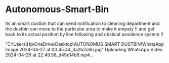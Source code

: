 # Autonomous-Smart-Bin
Its an smart dustbin that can send notification to cleaning department and the dustbin can move to the particular area to make it empaty !! and get back to its actual position by line following and obstical avoidence system !!

"C:\Users\Hp\OneDrive\Desktop\AUTONOMUS SMART DUSTBIN\WhatsApp Image 2024-04-27 at 00.45.44_3a2b2c6b.jpg"
Uploading WhatsApp Video 2024-04-26 at 22.49.58_d49e14b6.mp4…

